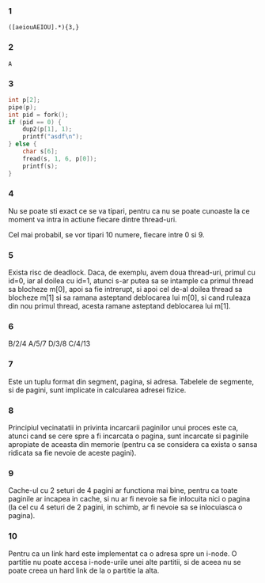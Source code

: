 ### 1
```regex
([aeiouAEIOU].*){3,}
```

### 2
`A`

### 3
```c
int p[2];
pipe(p);
int pid = fork();
if (pid == 0) {
	dup2(p[1], 1);
	printf("asdf\n");
} else {
	char s[6];
	fread(s, 1, 6, p[0]);
	printf(s);
}
```

### 4
Nu se poate sti exact ce se va tipari, pentru ca nu se poate cunoaste la ce moment va intra in actiune fiecare dintre thread-uri.

Cel mai probabil, se vor tipari 10 numere, fiecare intre 0 si 9.

### 5
Exista risc de deadlock. Daca, de exemplu, avem doua thread-uri, primul cu id=0, iar al doilea cu id=1, atunci s-ar putea sa se intample ca primul thread sa blocheze m[0], apoi sa fie intrerupt, si apoi cel de-al doilea thread sa blocheze m[1] si sa ramana asteptand deblocarea lui m[0], si cand ruleaza din nou primul thread, acesta ramane asteptand deblocarea lui m[1].

### 6
B/2/4
A/5/7
D/3/8
C/4/13

### 7
Este un tuplu format din segment, pagina, si adresa. Tabelele de segmente, si de pagini, sunt implicate in calcularea adresei fizice.

### 8
Principiul vecinatatii in privinta incarcarii paginilor unui proces este ca, atunci cand se cere spre a fi incarcata o pagina, sunt incarcate si paginile apropiate de aceasta din memorie (pentru ca se considera ca exista o sansa ridicata sa fie nevoie de aceste pagini).

### 9
Cache-ul cu 2 seturi de 4 pagini ar functiona mai bine, pentru ca toate paginile ar incapea in cache, si nu ar fi nevoie sa fie inlocuita nici o pagina (la cel cu 4 seturi de 2 pagini, in schimb, ar fi nevoie sa se inlocuiasca o pagina).

### 10
Pentru ca un link hard este implementat ca o adresa spre un i-node. O partitie nu poate accesa i-node-urile unei alte partitii, si de aceea nu se poate creea un hard link de la o partitie la alta.